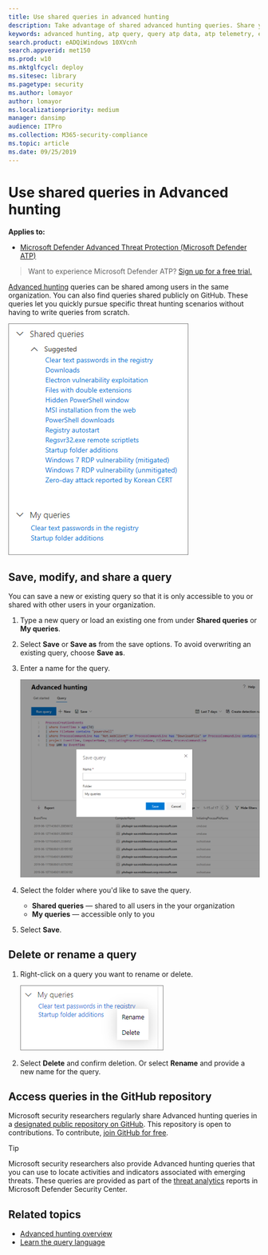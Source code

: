 ```yaml
---
title: Use shared queries in advanced hunting
description: Take advantage of shared advanced hunting queries. Share your queries to the public or to your organization.
keywords: advanced hunting, atp query, query atp data, atp telemetry, events, events telemetry, kusto, github repo
search.product: eADQiWindows 10XVcnh
search.appverid: met150
ms.prod: w10
ms.mktglfcycl: deploy
ms.sitesec: library
ms.pagetype: security
ms.author: lomayor
author: lomayor
ms.localizationpriority: medium
manager: dansimp
audience: ITPro
ms.collection: M365-security-compliance 
ms.topic: article
ms.date: 09/25/2019
---
```


# Use shared queries in Advanced hunting

**Applies to:**
- [Microsoft Defender Advanced Threat Protection (Microsoft Defender ATP)](https://go.microsoft.com/fwlink/p/?linkid=2069559)

>Want to experience Microsoft Defender ATP? [Sign up for a free trial.](https://www.microsoft.com/microsoft-365/windows/microsoft-defender-atp?ocid=docs-wdatp-advancedhunting-abovefoldlink)

[Advanced hunting](overview-hunting.md) queries can be shared among users in the same organization. You can also find queries shared publicly on GitHub. These queries let you quickly pursue specific threat hunting scenarios without having to write queries from scratch.

![Image of shared queries](images/atp-advanced-hunting-shared-queries.png)

## Save, modify, and share a query
You can save a new or existing query so that it is only accessible to you or shared with other users in your organization.

1. Type a new query or load an existing one from under **Shared queries** or **My queries**.

2. Select **Save** or **Save as** from the save options. To avoid overwriting an existing query, choose **Save as**.

3. Enter a name for the query.

   ![Image of saving a query](images/advanced-hunting-save-query.png)

4. Select the folder where you'd like to save the query.
    - **Shared queries** — shared to all users in the your organization
    - **My queries** — accessible only to you
    
5. Select **Save**.

## Delete or rename a query
1. Right-click on a query you want to rename or delete.

    ![Image of delete query](images/atp_advanced_hunting_delete_rename.png)

2. Select **Delete** and confirm deletion. Or select **Rename** and provide a new name for the query.

## Access queries in the GitHub repository  
Microsoft security researchers regularly share Advanced hunting queries in a [designated public repository on GitHub](https://github.com/Microsoft/WindowsDefenderATP-Hunting-Queries). This repository is open to contributions. To contribute, [join GitHub for free](https://github.com/). 

>[!TIP]
>Microsoft security researchers also provide Advanced hunting queries that you can use to locate activities and indicators associated with emerging threats. These queries are provided as part of the [threat analytics](threat-analytics.md) reports in Microsoft Defender Security Center.

## Related topics
- [Advanced hunting overview](overview-hunting.md)
- [Learn the query language](advanced-hunting.md)
